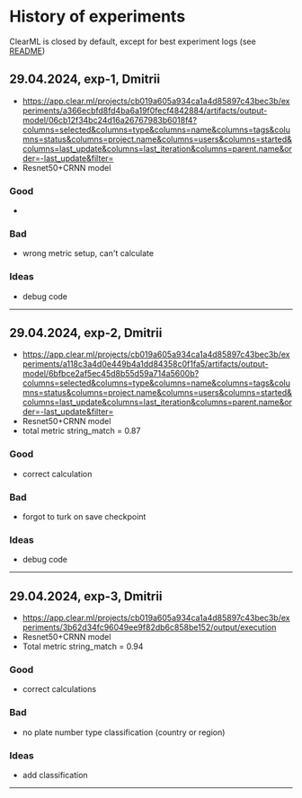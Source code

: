 # History of experiments

ClearML is closed by default, except for best experiment logs (see [README](README.md))


## 29.04.2024, exp-1, Dmitrii

- https://app.clear.ml/projects/cb019a605a934ca1a4d85897c43bec3b/experiments/a366ecbfd8fd4ba6a19f0fecf4842884/artifacts/output-model/06cb12f34bc24d16a26767983b6018f4?columns=selected&columns=type&columns=name&columns=tags&columns=status&columns=project.name&columns=users&columns=started&columns=last_update&columns=last_iteration&columns=parent.name&order=-last_update&filter=
- Resnet50+CRNN model

### Good
-

### Bad
- wrong metric setup, can't calculate

### Ideas
- debug code

---


## 29.04.2024, exp-2, Dmitrii

- https://app.clear.ml/projects/cb019a605a934ca1a4d85897c43bec3b/experiments/a118c3a4d0e449b4a1dd84358c0f1fa5/artifacts/output-model/6bfbce2af5ec45d8b55d59a714a5600b?columns=selected&columns=type&columns=name&columns=tags&columns=status&columns=project.name&columns=users&columns=started&columns=last_update&columns=last_iteration&columns=parent.name&order=-last_update&filter=
- Resnet50+CRNN model
- total metric string_match = 0.87

### Good
- correct calculation

### Bad
- forgot to turk on save checkpoint

### Ideas
- debug code

---


## 29.04.2024, exp-3, Dmitrii

- https://app.clear.ml/projects/cb019a605a934ca1a4d85897c43bec3b/experiments/3b62d34fc96049ee9f82db6c858be152/output/execution
- Resnet50+CRNN model
- Total metric string_match = 0.94

### Good
- correct calculations

### Bad
- no plate number type classification (country or region)

### Ideas
- add classification

---

